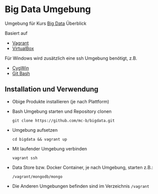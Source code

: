 Big Data Umgebung
=================

Umgebung für Kurs [Big Data](https://www.eb-zuerich.ch/angebot/big-data-ueberblick.html) Überblick

Basiert auf 
* [Vagrant](https://www.vagrantup.com/)
* [VirtualBox](https://www.virtualbox.org/)

Für Windows wird zusätzlich eine ssh Umgebung benötigt, z.B.
* [CygWin](https://www.cygwin.com/)
* [Git Bash](https://git-scm.com/)

Installation und Verwendung
---------------------------

* Obige Produkte installieren (je nach Plattform)
* Bash Umgebung starten und Repository clonen

    `git clone https://github.com/mc-b/bigdata.git`

* Umgebung aufsetzen

    `cd bigdata && vagrant up`

* Mit laufender Umgebung verbinden

    `vagrant ssh`
	
* Data Store bzw. Docker Container, je nach Umgebung, starten z.B.:

    `/vagrant/mongodb/mongo`
	
* Die Anderen Umgebungen befinden sind im Verzeichnis `/vagrant`


	
